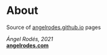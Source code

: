 # About

Source of [angelrodes.github.io](https://angelrodes.github.io) pages

*Ángel Rodés, 2021*\
[**angelrodes.com**](https://angelrodes.com)
